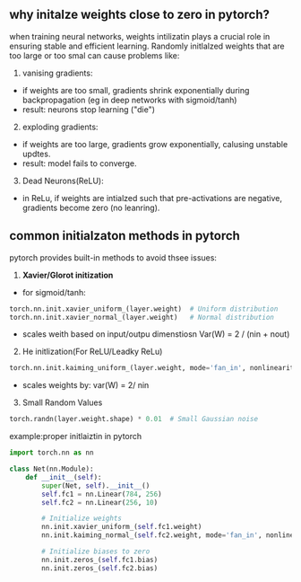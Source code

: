 ## why initalze weights close to zero in pytorch? 

when training neural networks, weights intilizatin plays a crucial role in ensuring stable and efficient learning. Randomly initlalzed weights that are too large or too smal can cause problems like: 
1. vanising gradients: 
- if weights are too small, gradients shrink exponentially during backpropagation (eg in deep networks with sigmoid/tanh)
- result: neurons stop learning ("die")

2. exploding gradients: 
- if weights are too large, gradients grow exponentially, calusing unstable updtes. 
- result: model fails to converge. 

3. Dead Neurons(ReLU):
- in ReLu, if weights are intialzed such that pre-activations are negative, gradients become zero (no leanring). 

## common initialzaton methods in pytorch 
pytorch provides built-in methods to avoid thsee issues: 
1. **Xavier/Glorot initization**
- for sigmoid/tanh: 

```py
torch.nn.init.xavier_uniform_(layer.weight)  # Uniform distribution
torch.nn.init.xavier_normal_(layer.weight)   # Normal distribution
```
- scales weith based on input/outpu dimenstiosn 
Var(W) = 2 / (nin + nout)

2. He initlization(For ReLU/Leadky ReLu)

```py
torch.nn.init.kaiming_uniform_(layer.weight, mode='fan_in', nonlinearity='relu')
```
- scales weights by: var(W) = 2/ nin

3. Small Random Values 
```py
torch.randn(layer.weight.shape) * 0.01  # Small Gaussian noise
```

example:proper initlaiztin in pytorch 

```py
import torch.nn as nn

class Net(nn.Module):
    def __init__(self):
        super(Net, self).__init__()
        self.fc1 = nn.Linear(784, 256)
        self.fc2 = nn.Linear(256, 10)

        # Initialize weights
        nn.init.xavier_uniform_(self.fc1.weight)
        nn.init.kaiming_normal_(self.fc2.weight, mode='fan_in', nonlinearity='relu')

        # Initialize biases to zero
        nn.init.zeros_(self.fc1.bias)
        nn.init.zeros_(self.fc2.bias)
```
